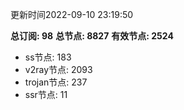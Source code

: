 更新时间2022-09-10 23:19:50

**总订阅: 98**
**总节点: 8827**
**有效节点: 2524**
- ss节点: 183
- v2ray节点: 2093
- trojan节点: 237
- ssr节点: 11
